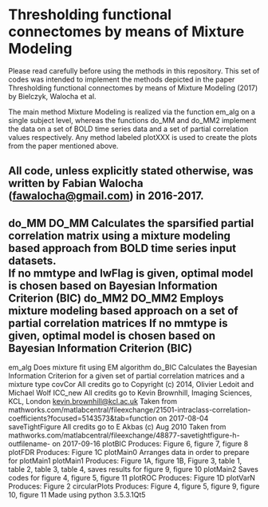 # Thresholding functional connectomes by means of Mixture Modeling 
Please read carefully before using the methods in this repository. This set of codes was intended to implement the methods depicted in the paper Thresholding functional connectomes by means of Mixture Modeling (2017) by Bielczyk, Walocha et al. 

The main method Mixture Modeling is realized via the function em_alg on a single subject level, whereas the functions do_MM and do_MM2 implement the data on a set of BOLD time series data and a set of partial correlation values respectively. Any method labeled plotXXX is used to create the plots from the paper mentioned above.

All code, unless explicitly stated otherwise, was written by Fabian Walocha (fawalocha@gmail.com) in 2016-2017.
----------------
do_MM
	DO_MM Calculates the sparsified partial correlation matrix using a
	mixture modeling based approach from BOLD time series input datasets. 	
	If no mmtype and lwFlag is given, optimal model is chosen based on 
	Bayesian Information Criterion (BIC) 
do_MM2
	DO_MM2 Employs mixture modeling based approach on a set of partial
	correlation matrices
	If no mmtype is given, optimal model is chosen based on Bayesian
	Information Criterion (BIC) 
----------------
em_alg
	Does mixture fit using EM algorithm
do_BIC
	Calculates the Bayesian Information Criterion for a given set
	of partial correlation matrices and a mixture type
covCor
	All credits go to Copyright (c) 2014, Olivier Ledoit and Michael Wolf 
ICC_new
	All credits go to Kevin Brownhill, Imaging Sciences, KCL, London kevin.brownhill@kcl.ac.uk
	Taken from mathworks.com/matlabcentral/fileexchange/21501-intraclass-correlation-coefficients?focused=5143573&tab=function on 2017-08-04
saveTightFigure
	All credits go to E Akbas (c) Aug 2010
	Taken from mathworks.com/matlabcentral/fileexchange/48877-savetightfigure-h-outfilename- on 2017-09-16
plotBIC
	Produces: Figure 6, figure 7, figure 8
plotFDR
	Produces: Figure 1C
plotMain0
	Arranges data in order to prepare for plotMain1
plotMain1
	Produces: Figure 1A, figure 1B, Figure 3, table 1, table 2, table 3,
	table 4, saves results for figure 9, figure 10
plotMain2
	Saves codes for figure 4, figure 5, figure 11
plotROC
	Produces: Figure 1D
plotVarN
	Produces: Figure 2
circularPlots
	Produces: Figure 4, figure 5, figure 9, figure 10, figure 11
	Made using python 3.5.3.1Qt5